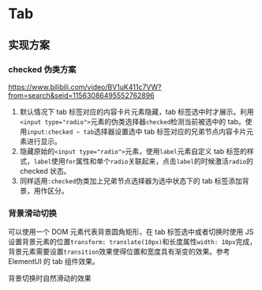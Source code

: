 # Tab

## 实现方案

### checked 伪类方案

https://www.bilibili.com/video/BV1uK411c7VW?from=search&seid=11563086495552762896

1. 默认情况下 tab 标签对应的内容卡片元素隐藏，tab 标签选中时才展示。利用`<input type="radio">`元素的伪类选择器`checked`检测当前被选中的 tab。使用`input:checked ~ tab`选择器设置选中 tab 标签对应的兄弟节点内容卡片元素进行显示。
1. 隐藏原始的`<input type="radio">`元素，使用`label`元素自定义 tab 标签的样式，`label`使用`for`属性和单个`radio`关联起来，点击`label`的时候激活`radio`的 checked 状态。
1. 同样适用`:checked`伪类加上兄弟节点选择器为选中状态下的 tab 标签添加背景，用作区分。

### 背景滑动切换

可以使用一个 DOM 元素代表背景圆角矩形，在 tab 标签选中或者切换时使用 JS 设置背景元素的位置`transform: translate(10px)`和长度属性`width: 10px`完成，背景元素需要设置`transition`效果使得位置和宽度具有渐变的效果。参考 ElementUI 的 tab 组件效果。

背景切换时自然滑动的效果
